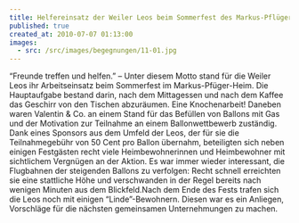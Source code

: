 ```yaml
---
title: Helfereinsatz der Weiler Leos beim Sommerfest des Markus-Pflüger-Heims in Wiechs
published: true
created_at: 2010-07-07 01:13:00
images:
  - src: /src/images/begegnungen/11-01.jpg
---
```


“Freunde treffen und helfen.” – Unter diesem Motto stand für die Weiler Leos ihr Arbeitseinsatz beim Sommerfest im Markus-Pfüger-Heim. Die Hauptaufgabe bestand darin, nach dem Mittagessen und nach dem Kaffee das Geschirr von den Tischen abzuräumen. Eine Knochenarbeit! Daneben waren Valentin & Co. an einem Stand für das Befüllen von Ballons mit Gas und der Motivation zur Teilnahme an einem Ballonwettbewerb zuständig. Dank eines Sponsors aus dem Umfeld der Leos, der für sie die Teilnahmegebühr von 50 Cent pro Ballon übernahm, beteiligten sich neben einigen Festgästen recht viele Heimbewohnerinnen und Heimbewohner mit sichtlichem Vergnügen an der Aktion. Es war immer wieder interessant, die Flugbahnen der steigenden Ballons zu verfolgen: Recht schnell erreichten sie eine stattliche Höhe und verschwanden in der Regel bereits nach wenigen Minuten aus dem Blickfeld.Nach dem Ende des Fests trafen sich die Leos noch mit einigen “Linde”-Bewohnern. Diesen war es ein Anliegen, Vorschläge für die nächsten gemeinsamen Unternehmungen zu machen.
